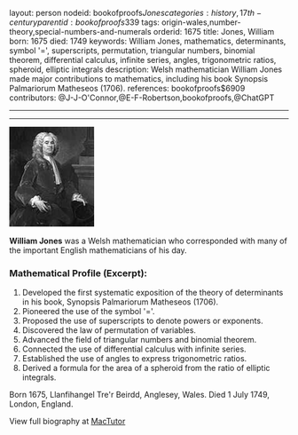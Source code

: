 layout: person
nodeid: bookofproofs$Jones
categories: history,17th-century
parentid: bookofproofs$339
tags: origin-wales,number-theory,special-numbers-and-numerals
orderid: 1675
title: Jones, William
born: 1675
died: 1749
keywords: William Jones, mathematics, determinants, symbol '=', superscripts, permutation, triangular numbers, binomial theorem, differential calculus, infinite series, angles, trigonometric ratios, spheroid, elliptic integrals
description: Welsh mathematician William Jones made major contributions to mathematics, including his book Synopsis Palmariorum Matheseos (1706).
references: bookofproofs$6909
contributors: @J-J-O'Connor,@E-F-Robertson,bookofproofs,@ChatGPT

---



---

![Jones.jpg](https://github.com/bookofproofs/bookofproofs.github.io/blob/main/_sources/_assets/images/portraits/Jones.jpg?raw=true)

**William Jones** was a Welsh mathematician who corresponded with many of the important English mathematicians of his day.

### Mathematical Profile (Excerpt):
1. Developed the first systematic exposition of the theory of determinants in his book, Synopsis Palmariorum Matheseos (1706).
2. Pioneered the use of the symbol '='.
3. Proposed the use of superscripts to denote powers or exponents.
4. Discovered the law of permutation of variables.
5. Advanced the field of triangular numbers and binomial theorem.
6. Connected the use of differential calculus with infinite series.
7. Established the use of angles to express trigonometric ratios.
8. Derived a formula for the area of a spheroid from the ratio of elliptic integrals.

Born 1675, Llanfihangel Tre'r Beirdd, Anglesey, Wales. Died 1 July 1749, London, England.

View full biography at [MacTutor](https://mathshistory.st-andrews.ac.uk/Biographies/Jones/)
